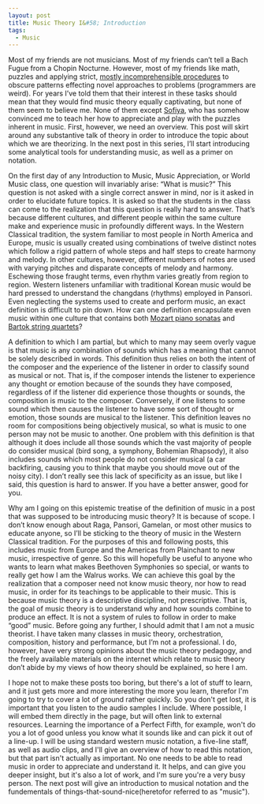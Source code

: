 ```yaml
---
layout: post
title: Music Theory I&#58; Introduction
tags:
  - Music 
---
```


Most of my friends are not musicians.  Most of my friends can’t tell a Bach Fugue from a Chopin Nocturne.  However, most of my friends like math, puzzles and applying strict, [mostly incomprehensible procedures](https://rmarcus.info/blog/2016/12/14/monads.html) to obscure patterns effecting novel approaches to problems (programmers are weird).  For years I’ve told them that their interest in these tasks should mean that they would find music theory equally captivating, but none of them seem to believe me.  None of them except [Sofiya](https://sofiya.io), who has somehow convinced me to teach her how to appreciate and play with the puzzles inherent in music.  First, however, we need an overview.  This post will skirt around any substantive talk of theory in order to introduce the topic about which we are theorizing.  In the next post in this series, I’ll start introducing some analytical tools for understanding music, as well as a primer on notation.

On the first day of any Introduction to Music, Music Appreciation, or World Music class, one question will invariably arise: “What is music?”  This question is not asked with a single correct answer in mind, nor is it asked in order to elucidate future topics.  It is asked so that the students in the class can come to the realization that this question is really hard to answer.  That’s because different cultures, and different people within the same culture make and experience music in profoundly different ways.  In the Western Classical tradition, the system familiar to most people in North America and Europe, music is usually created using combinations of twelve distinct notes which follow a rigid pattern of whole steps and half steps to create harmony and melody.  In other cultures, however, different numbers of notes are used with varying pitches and disparate concepts of melody and harmony.  Eschewing those fraught terms, even rhythm varies greatly from region to region.  Western listeners unfamiliar with traditional Korean music would be hard pressed to understand the changdans (rhythms) employed in Pansori.  Even neglecting the systems used to create and perform music, an exact definition is difficult to pin down.  How can one definition encapsulate even music within one culture that contains both [Mozart piano sonatas](https://www.youtube.com/watch?v=FZ1mj9IaczQ) and [Bartok string quartets](https://www.youtube.com/watch?v=mTnbrLXEGjI)?

A definition to which I am partial, but which to many may seem overly vague is that music is any combination of sounds which has a meaning that cannot be solely described in words.  This definition thus relies on both the intent of the composer and the experience of the listener in order to classify sound as musical or not.  That is, if the composer intends the listener to experience any thought or emotion because of the sounds they have composed, regardless of if the listener did experience those thoughts or sounds, the composition is music to the composer.  Conversely, if one listens to some sound which then causes the listener to have some sort of thought or emotion, those sounds are musical to the listener.  This definition leaves no room for compositions being objectively musical, so what is music to one person may not be music to another.  One problem with this definition is that although it does include all those sounds which the vast majority of people do consider musical (bird song, a symphony, Bohemian Rhapsody), it also includes sounds which most people do not consider musical (a car backfiring, causing you to think that maybe you should move out of the noisy city).  I don’t really see this lack of specificity as an issue, but like I said, this question is hard to answer.  If you have a better answer, good for you.

Why am I going on this epistemic treatise of the definition of music in a post that was supposed to be introducing music theory?  It is because of scope.  I don’t know enough about Raga, Pansori, Gamelan, or most other musics to educate anyone, so I’ll be sticking to the theory of music in the Western Classical tradition.  For the purposes of this and following posts, this includes music from Europe and the Americas from Plainchant to new music, irrespective of genre.  So this will hopefully be useful to anyone who wants to learn what makes Beethoven Symphonies so special, or wants to really get how I am the Walrus works.  We can achieve this goal by the realization that a composer need not know music theory, nor how to read music, in order for its teachings to be applicable to their music.  This is because music theory is a descriptive discipline, not prescriptive.  That is, the goal of music theory is to understand why and how sounds combine to produce an effect.  It is not a system of rules to follow in order to make “good” music.  Before going any further, I should admit that I am not a music theorist.  I have taken many classes in music theory, orchestration, composition, history and performance, but I’m not a professional.  I do, however, have very strong opinions about the music theory pedagogy, and the freely available materials on the internet which relate to music theory don’t abide by my views of how theory should be explained, so here I am.

I hope not to make these posts too boring, but there's a lot of stuff to learn, and it just gets more and more interesting the more you learn, therefor I'm going to try to cover a lot of ground rather quickly.  So you don't get lost, it is important that you listen to the audio samples I include.  Where possible, I will embed them directly in the page, but will often link to external resources.  Learning the importance of a Perfect Fifth, for example, won't do you a lot of good unless you know what it sounds like and can pick it out of a line-up.  I will be using standard western music notation, a five-line staff, as well as audio clips, and I'll give an overview of how to read this notation, but that part isn't actually as important.  No one needs to be able to read music in order to appreciate and understand it.  It helps, and can give you deeper insight, but it's also a lot of work, and I'm sure you're a very busy person.  The next post will give an introduction to musical notation and the fundementals of things-that-sound-nice(heretofor referred to as "music").

